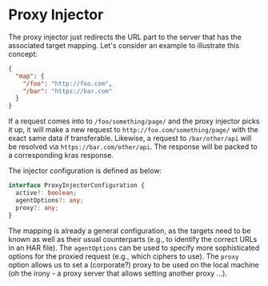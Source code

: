 # Proxy Injector

The proxy injector just redirects the URL part to the server that has the associated target mapping. Let's consider an example to illustrate this concept:

```json
{
  "map": {
    "/foo": "http://foo.com",
    "/bar": "https://bar.com"
  }
}
```

If a request comes into to `/foo/something/page/` and the proxy injector picks it up, it will make a new request to `http://foo.com/something/page/` with the exact same data if transferable. Likewise, a request to `/bar/other/api` will be resolved via `https://bar.com/other/api`. The response will be packed to a corresponding kras response.

The injector configuration is defined as below:

```ts
interface ProxyInjectorConfiguration {
  active?: boolean;
  agentOptions?: any;
  proxy?: any;
}
```

The mapping is already a general configuration, as the targets need to be known as well as their usual counterparts (e.g., to identify the correct URLs in an HAR file). The `agentOptions` can be used to specify more sophisticated options for the proxied request (e.g., which ciphers to use). The `proxy` option allows us to set a (corporate?) proxy to be used on the local machine (oh the irony - a proxy server that allows setting another proxy ...).
